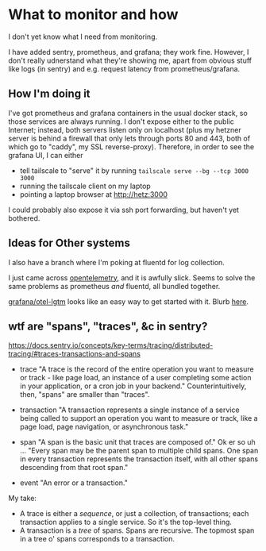 # What to monitor and how

I don't yet know what I need from monitoring.

I have added sentry, prometheus, and grafana; they work fine. However, I don't really udnerstand what they're showing me, apart from obvious stuff like logs (in sentry) and e.g. request latency from prometheus/grafana.

## How I'm doing it

I've got prometheus and grafana containers in the usual docker stack, so those services are always running.  I don't expose either to the public Internet; instead, both servers listen only on localhost (plus my hetzner server is behind a firewall that only lets through ports 80 and 443, both of which go to "caddy", my SSL reverse-proxy).  Therefore, in order to see the grafana UI, I can either

- tell tailscale to "serve" it by running `tailscale serve --bg --tcp 3000 3000`
- running the tailscale client on my laptop
- pointing a laptop browser at <http://hetz:3000>

I could probably also expose it via ssh port forwarding, but haven't yet bothered.

## Ideas for Other systems

I also have a branch where I'm poking at fluentd for log collection.

I just came across [opentelemetry](https://opentelemetry.io/ecosystem/demo/), and it is awfully slick.  Seems to solve the same problems as prometheus *and* fluentd, all bundled together.

[grafana/otel-lgtm](https://hub.docker.com/r/grafana/otel-lgtm) looks like an easy way to get started with it.  Blurb [here](https://grafana.com/blog/2024/03/13/an-opentelemetry-backend-in-a-docker-image-introducing-grafana/otel-lgtm/).

## wtf are "spans", "traces", &c in sentry?

https://docs.sentry.io/concepts/key-terms/tracing/distributed-tracing/#traces-transactions-and-spans

- trace
  "A trace is the record of the entire operation you want to measure or track - like page load, an instance of a user completing some action in your application, or a cron job in your backend." Counterintuitively, then, "spans" are smaller than "traces".

- transaction
  "A transaction represents a single instance of a service being called to support an operation you want to measure or track, like a page load, page navigation, or asynchronous task."

- span
  "A span is the basic unit that traces are composed of."  Ok er so uh ...
  "Every span may be the parent span to multiple child spans. One span in every transaction represents the transaction itself, with all other spans descending from that root span."

- event
  "An error or a transaction."

My take:

- A trace is either a *sequence*, or just a collection, of transactions; each transaction applies to a single service.  So it's the top-level thing.
- A transaction is a *tree* of spans.  Spans are recursive.  The topmost span in a tree o' spans corresponds to a transaction.
